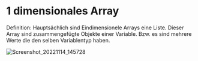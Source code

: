 # 1 dimensionales Array

Definition:
          Hauptsächlich sind Eindimensionele Arrays eine Liste.
          Dieser Array sind zusammengefügte Objekte einer Variable.
          Bzw. es sind mehrere Werte die den selben Variablentyp haben.
          
![Screenshot_20221114_145728](https://user-images.githubusercontent.com/114597911/201678793-ca24bc88-c78b-43f5-95c7-df2d836d561a.png)
          
          
